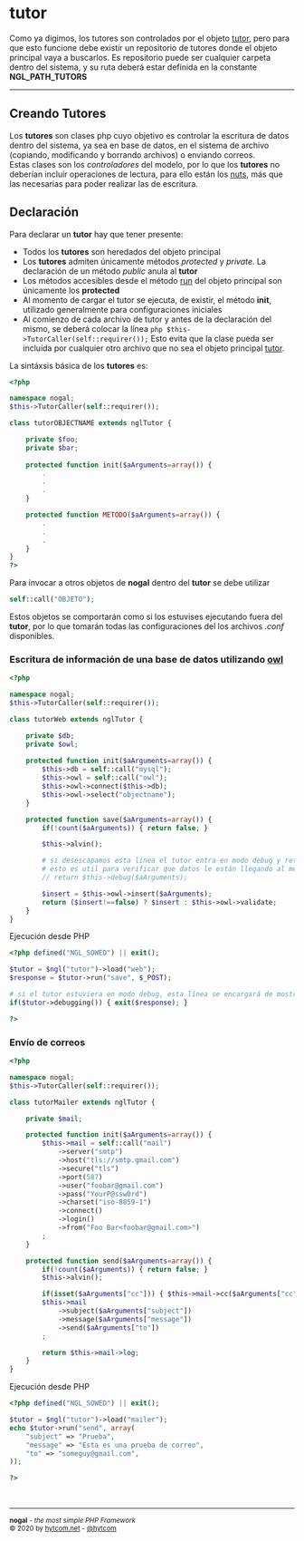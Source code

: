 # tutor
Como ya digimos, los tutores son controlados por el objeto [tutor](tutor.md), pero para que esto funcione debe existir un repositorio de tutores donde el objeto principal vaya a buscarlos.
Es repositorio puede ser cualquier carpeta dentro del sistema, y su ruta deberá estar definida en la constante **NGL_PATH_TUTORS**

___

## Creando Tutores
Los **tutores** son clases php cuyo objetivo es controlar la escritura de datos dentro del sistema, ya sea en base de datos, en el sistema de archivo (copiando, modificando y borrando archivos) o enviando correos.<br />
Estas clases son los *controladores* del modelo, por lo que los **tutores** no deberían incluir operaciones de lectura, para ello están los [nuts](nut.md), más que las necesarias para poder realizar las de escritura.

## Declaración
Para declarar un **tutor** hay que tener presente:
- Todos los **tutores** son heredados del objeto principal
- Los **tutores** admiten únicamente métodos *protected* y *private*. La declaración de un método *public* anula al **tutor**
- Los métodos accesibles desde el método [run](tutor.md#run) del objeto principal son únicamente los **protected**
- Al momento de cargar el tutor se ejecuta, de existir, el método **init**, utilizado generalmente para configuraciones iniciales
- Al comienzo de cada archivo de tutor y antes de la declaración del mismo, se deberá colocar la línea ```php $this->TutorCaller(self::requirer());``` Esto evita que la clase pueda ser incluída por cualquier otro archivo que no sea el objeto principal [tutor](tutor.md).

La sintáxsis básica de los **tutores** es:

```php
<?php

namespace nogal;
$this->TutorCaller(self::requirer());

class tutorOBJECTNAME extends nglTutor {

	private $foo;
	private $bar;
	
	protected function init($aArguments=array()) {
		.
		.
		.
	}

	protected function METODO($aArguments=array()) {
		.
		.
		.
	}
}
?>
```

Para invocar a otros objetos de **nogal** dentro del **tutor** se debe utilizar
```php
self::call("OBJETO");
```
Estos objetos se comportarán como si los estuvises ejecutando fuera del **tutor**, por lo que tomarán todas las configuraciones del los archivos *.conf* disponibles.  


### Escritura de información de una base de datos utilizando [owl](owl.md)
```php
<?php

namespace nogal;
$this->TutorCaller(self::requirer());

class tutorWeb extends nglTutor {

	private $db;
	private $owl;
	
	protected function init($aArguments=array()) {
		$this->db = self::call("mysql");
		$this->owl = self::call("owl");
		$this->owl->connect($this->db);
		$this->owl->select("objectname");
	}

	protected function save($aArguments=array()) {
		if(!count($aArguments)) { return false; }

		$this->alvin();

		# si desescapamos esta línea el tutor entra en modo debug y retorna el valor de la variable $aArguments
		# esto es util para verificar que datos le están llegando al método
		// return $this->debug($aArguments);

		$insert = $this->owl->insert($aArguments);
		return ($insert!==false) ? $insert : $this->owl->validate;
	}
}
```

Ejecución desde PHP
```php 
<?php defined("NGL_SOWED") || exit();

$tutor = $ngl("tutor")->load("web");
$response = $tutor->run("save", $_POST);

# si el tutor estuviera en modo debug, esta línea se encargará de mostrar la salida de datos
if($tutor->debugging()) { exit($response); }

?>
```


### Envío de correos
```php
<?php

namespace nogal;
$this->TutorCaller(self::requirer());

class tutorMailer extends nglTutor {

	private $mail;

	protected function init($aArguments=array()) {
		$this->mail = self::call("mail")
			->server("smtp")
			->host("tls://smtp.gmail.com")
			->secure("tls")
			->port(587)
			->user("foobar@gmail.com")
			->pass("YourP@ssw0rd")
			->charset("iso-8859-1")
			->connect()
			->login()
			->from("Foo Bar<foobar@gmail.com>")
		;
	}

	protected function send($aArguments=array()) {
		if(!count($aArguments)) { return false; }
		$this->alvin();

		if(isset($aArguments["cc"])) { $this->mail->cc($aArguments["cc"]); }
		$this->mail
			->subject($aArguments["subject"])
			->message($aArguments["message"])
			->send($aArguments["to"])
		;

		return $this->mail->log;
	}
}
```

Ejecución desde PHP
```php 
<?php defined("NGL_SOWED") || exit();

$tutor = $ngl("tutor")->load("mailer");
echo $tutor->run("send", array(
	"subject" => "Prueba",
	"message" => "Esta es una prueba de correo",
	"to" => "someguy@gmail.com",
));

?>
```

&nbsp;
___
<sub><b>nogal</b> - <em>the most simple PHP Framework</em></sub><br />
<sup>&copy; 2020 by <a href="https://hytcom.net">hytcom.net</a> - <a href="https://github.com/hytcom">@hytcom</a></sup><br /> 